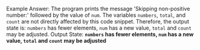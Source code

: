 Example Answer: 
The program prints the message 'Skipping non-positive number:' followed by the value of `num`. The variables `numbers`, `total`, and `count` are not directly affected by this code snippet. Therefore, the output state is: `numbers` has fewer elements, `num` has a new value, `total` and `count` may be adjusted.
Output State: **`numbers` has fewer elements, `num` has a new value, `total` and `count` may be adjusted**